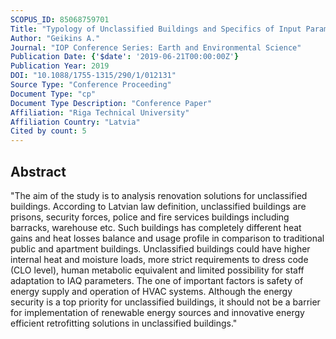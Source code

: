 ```yaml
---
SCOPUS_ID: 85068759701
Title: "Typology of Unclassified Buildings and Specifics of Input Parameters for Energy Audits in Latvia"
Author: "Geikins A."
Journal: "IOP Conference Series: Earth and Environmental Science"
Publication Date: {'$date': '2019-06-21T00:00:00Z'}
Publication Year: 2019
DOI: "10.1088/1755-1315/290/1/012131"
Source Type: "Conference Proceeding"
Document Type: "cp"
Document Type Description: "Conference Paper"
Affiliation: "Riga Technical University"
Affiliation Country: "Latvia"
Cited by count: 5
---
```


## Abstract
"The aim of the study is to analysis renovation solutions for unclassified buildings. According to Latvian law definition, unclassified buildings are prisons, security forces, police and fire services buildings including barracks, warehouse etc. Such buildings has completely different heat gains and heat losses balance and usage profile in comparison to traditional public and apartment buildings. Unclassified buildings could have higher internal heat and moisture loads, more strict requirements to dress code (CLO level), human metabolic equivalent and limited possibility for staff adaptation to IAQ parameters. The one of important factors is safety of energy supply and operation of HVAC systems. Although the energy security is a top priority for unclassified buildings, it should not be a barrier for implementation of renewable energy sources and innovative energy efficient retrofitting solutions in unclassified buildings."
